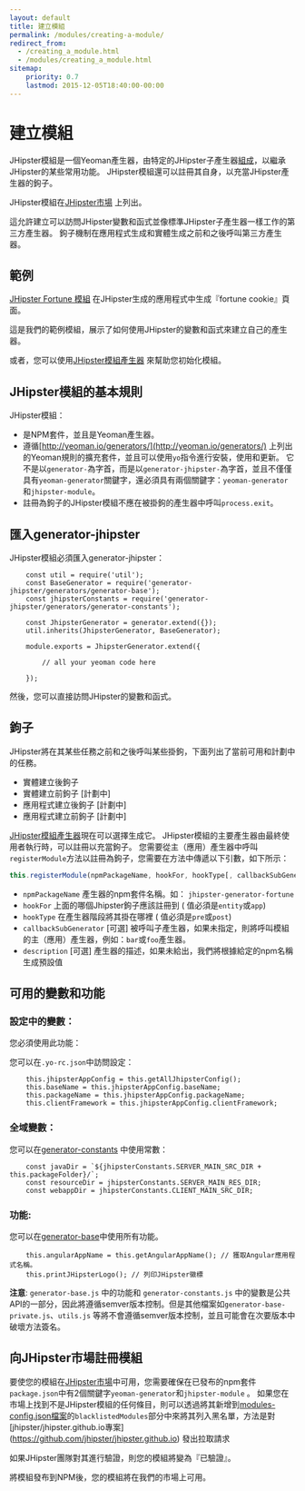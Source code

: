 ```yaml
---
layout: default
title: 建立模組
permalink: /modules/creating-a-module/
redirect_from:
  - /creating_a_module.html
  - /modules/creating_a_module.html
sitemap:
    priority: 0.7
    lastmod: 2015-12-05T18:40:00-00:00
---
```


# <i class="fa fa-cube"></i> 建立模組

JHipster模組是一個Yeoman產生器，由特定的JHipster子產生器[組成](http://yeoman.io/authoring/composability.html)，以繼承JHipster的某些常用功能。 
JHipster模組還可以註冊其自身，以充當JHipster產生器的鉤子。

JHipster模組在[JHipster市場]({{site.url}}/modules/marketplace/) 上列出。

這允許建立可以訪問JHipster變數和函式並像標準JHipster子產生器一樣工作的第三方產生器。
鉤子機制在應用程式生成和實體生成之前和之後呼叫第三方產生器。

## 範例

[JHipster Fortune 模組](https://github.com/jdubois/generator-jhipster-fortune) 在JHipster生成的應用程式中生成『fortune cookie』頁面。

這是我們的範例模組，展示了如何使用JHipster的變數和函式來建立自己的產生器。

或者，您可以使用[JHipster模組產生器](https://github.com/jhipster/generator-jhipster-module) 來幫助您初始化模組。

## JHipster模組的基本規則

JHipster模組：

- 是NPM套件，並且是Yeoman產生器。
- 遵循[http://yeoman.io/generators/](http://yeoman.io/generators/) 上列出的Yeoman規則的擴充套件，並且可以使用`yo`指令進行安裝，使用和更新。 它不是以`generator-`為字首，而是以`generator-jhipster-`為字首，並且不僅僅具有`yeoman-generator`關鍵字，還必須具有兩個關鍵字：`yeoman-generator`和`jhipster-module`。
- 註冊為鉤子的JHipster模組不應在被掛鉤的產生器中呼叫`process.exit`。

## 匯入generator-jhipster

JHipster模組必須匯入generator-jhipster：

```
    const util = require('util');
    const BaseGenerator = require('generator-jhipster/generators/generator-base');
    const jhipsterConstants = require('generator-jhipster/generators/generator-constants');

    const JhipsterGenerator = generator.extend({});
    util.inherits(JhipsterGenerator, BaseGenerator);

    module.exports = JhipsterGenerator.extend({

        // all your yeoman code here

    });
```

然後，您可以直接訪問JHipster的變數和函式。

## 鉤子

JHipster將在其某些任務之前和之後呼叫某些掛鉤，下面列出了當前可用和計劃中的任務。

- 實體建立後鉤子
- 實體建立前鉤子 [計劃中]
- 應用程式建立後鉤子 [計劃中]
- 應用程式建立前鉤子 [計劃中]

[JHipster模組產生器](https://github.com/jhipster/generator-jhipster-module)現在可以選擇生成它。
JHipster模組的主要產生器由最終使用者執行時，可以註冊以充當鉤子。 您需要從主（應用）產生器中呼叫`registerModule`方法以註冊為鉤子，您需要在方法中傳遞以下引數，如下所示：

```javascript
this.registerModule(npmPackageName, hookFor, hookType[, callbackSubGenerator[, description]])
```

- `npmPackageName` 產生器的npm套件名稱。如： `jhipster-generator-fortune`
- `hookFor` 上面的哪個Jhipster鉤子應該註冊到 ( 值必須是`entity`或`app`)
- `hookType` 在產生器階段將其掛在哪裡 ( 值必須是`pre`或`post`)
- `callbackSubGenerator` [可選] 被呼叫子產生器，如果未指定，則將呼叫模組的主（應用）產生器，例如：`bar`或`foo`產生器。
- `description` [可選] 產生器的描述，如果未給出，我們將根據給定的npm名稱生成預設值

## 可用的變數和功能

### 設定中的變數：

您必須使用此功能：

您可以在`.yo-rc.json`中訪問設定：

```
    this.jhipsterAppConfig = this.getAllJhipsterConfig();
    this.baseName = this.jhipsterAppConfig.baseName;
    this.packageName = this.jhipsterAppConfig.packageName;
    this.clientFramework = this.jhipsterAppConfig.clientFramework;
```

### 全域變數：

您可以在[generator-constants](https://github.com/jhipster/generator-jhipster/blob/master/generators/generator-constants.js) 中使用常數：

```
    const javaDir = `${jhipsterConstants.SERVER_MAIN_SRC_DIR + this.packageFolder}/`;
    const resourceDir = jhipsterConstants.SERVER_MAIN_RES_DIR;
    const webappDir = jhipsterConstants.CLIENT_MAIN_SRC_DIR;
```

### 功能:

您可以在[generator-base](https://github.com/jhipster/generator-jhipster/blob/master/generators/generator-base.js)中使用所有功能。

```
    this.angularAppName = this.getAngularAppName(); // 獲取Angular應用程式名稱。
    this.printJHipsterLogo(); // 列印JHipster徽標
```

**注意**: `generator-base.js` 中的功能和 `generator-constants.js`  中的變數是公共API的一部分，因此將遵循semver版本控制。但是其他檔案如`generator-base-private.js`、`utils.js` 等將不會遵循semver版本控制，並且可能會在次要版本中破壞方法簽名。

## 向JHipster市場註冊模組

要使您的模組在[JHipster市場]({{site.url}}/modules/marketplace/)中可用，您需要確保在已發布的npm套件`package.json`中有2個關鍵字`yeoman-generator`和`jhipster-module` 。
如果您在市場上找到不是JHipster模組的任何條目，則可以透過將其新增到[modules-config.json檔案](https://github.com/jhipster/jhipster.github.io/blob/master/modules/marketplace/data/modules-config.json)的`blacklistedModules`部分中來將其列入黑名單，方法是對 [jhipster/jhipster.github.io專案] (https://github.com/jhipster/jhipster.github.io) 發出拉取請求

如果JHipster團隊對其進行驗證，則您的模組將變為『已驗證』。

將模組發布到NPM後，您的模組將在我們的市場上可用。